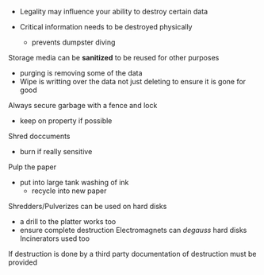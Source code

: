 - Legality may influence your ability to destroy certain data


- Critical information needs to be destroyed physically 
	- prevents dumpster diving 


Storage media can be **sanitized** to be reused for other purposes 
- purging is removing some of the data 
- Wipe is writting over the data not just deleting to ensure it is gone for good 

Always secure garbage with a fence and lock
- keep on property if possible 

Shred doccuments
- burn if really sensitive 

Pulp the paper 
- put into large tank washing of ink
	- recycle into new paper 


Shredders/Pulverizes can be used on hard disks 
- a drill to the platter works too 
- ensure complete destruction
Electromagnets can *degauss* hard disks 
Incinerators used too 


If destruction is done by a third party documentation of destruction must be provided  